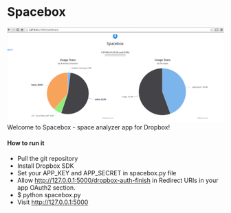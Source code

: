 Spacebox
========
![Demo](/demo.png "Demo")
Welcome to Spacebox - space analyzer app for Dropbox!

#### How to run it
* Pull the git repository
* Install Dropbox SDK
* Set your APP_KEY and APP_SECRET in spacebox.py file
* Allow http://127.0.0.1:5000/dropbox-auth-finish in Redirect URIs in your app OAuth2 section.
* $ python spacebox.py
* Visit http://127.0.0.1:5000
